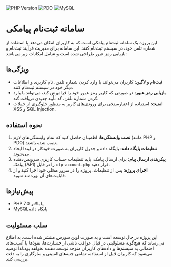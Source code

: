 ![PHP Version](https://img.shields.io/badge/PHP-7.0%20or%20higher%20-gold)
![PDO](https://img.shields.io/badge/PDO-Required-blue)
![MySQL](https://img.shields.io/badge/MySQL-DBMS-red)
# سامانه ثبت‌نام پیامکی

این پروژه یک سامانه ثبت‌نام پیامکی است که به کاربران امکان می‌دهد با استفاده از شماره تلفن خود، در سیستم ثبت‌نام کنند. این سامانه برای مدیریت فرآیند ثبت‌نام و بازیابی رمز عبور طراحی شده است و شامل امکانات زیر می‌باشد:

## ویژگی‌ها

- **ثبت‌نام و لاگین:** کاربران می‌توانند با وارد کردن شماره تلفن، نام کاربری و اطلاعات دیگر خود در سیستم ثبت‌نام کنند.
- **بازیابی رمز عبور:** در صورتی که کاربر رمز عبور خود را فراموش کند، می‌تواند با وارد کردن شماره تلفن، کد تأیید جدیدی دریافت کند.
- **امنیت:** استفاده از اعتبارسنجی برای ورودی‌های کاربر به منظور جلوگیری از حملات XSS و SQL Injection.

## نحوه استفاده

1. **نصب وابستگی‌ها:** اطمینان حاصل کنید که تمام وابستگی‌های لازم (مانند PHP و PDO) نصب شده باشند.
2. **تنظیمات پایگاه داده:** پایگاه داده و جدول کاربران به صورت خودکار در ابتدا ایجاد می‌شوند.
3. **پیکربندی ارسال پیام:** برای ارسال پیامک، باید تنظیمات حساب کاربری سرویس‌دهنده پیامک (API) را در فایل `otp-account.php` قرار دهید.
4. **اجرای پروژه:** پس از تنظیمات، پروژه را در سرور محلی خود اجرا کنید و از قابلیت‌های آن بهره‌مند شوید.

## پیش‌نیازها

- PHP 7.0 یا بالاتر
- MySQLپایگاه داده 

## سلب مسئولیت

این پروژه در حال توسعه است و به صورت اوپن سورس منتشر شده است. به اطلاع می‌رساند که هیچ‌گونه مسئولیتی در قبال عواقب ناشی از خسارت‌ها، نفوذها یا آسیب‌های احتمالی به سیستم‌ها و داده‌های کاربران متوجه توسعه دهنده نخواهد بود.لذا توصیه می‌شود که کاربران قبل از استفاده، تمامی جنبه‌های امنیتی و سازگاری را به دقت بررسی کنند.
